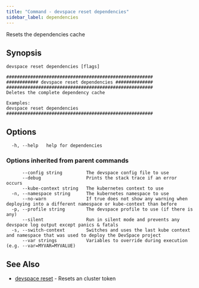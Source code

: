 ```yaml
---
title: "Command - devspace reset dependencies"
sidebar_label: dependencies
---
```



Resets the dependencies cache

## Synopsis


```
devspace reset dependencies [flags]
```

```
#######################################################
############ devspace reset dependencies ##############
#######################################################
Deletes the complete dependency cache

Examples:
devspace reset dependencies
#######################################################
```
## Options

```
  -h, --help   help for dependencies
```

### Options inherited from parent commands

```
      --config string         The devspace config file to use
      --debug                 Prints the stack trace if an error occurs
      --kube-context string   The kubernetes context to use
  -n, --namespace string      The kubernetes namespace to use
      --no-warn               If true does not show any warning when deploying into a different namespace or kube-context than before
  -p, --profile string        The devspace profile to use (if there is any)
      --silent                Run in silent mode and prevents any devspace log output except panics & fatals
  -s, --switch-context        Switches and uses the last kube context and namespace that was used to deploy the DevSpace project
      --var strings           Variables to override during execution (e.g. --var=MYVAR=MYVALUE)
```

## See Also

* [devspace reset](../../cli/commands/devspace_reset)	 - Resets an cluster token
